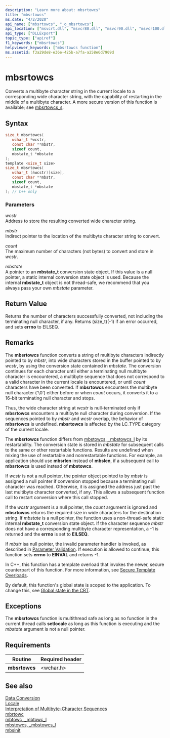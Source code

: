 ```yaml
---
description: "Learn more about: mbsrtowcs"
title: "mbsrtowcs"
ms.date: "4/2/2020"
api_name: ["mbsrtowcs", "_o_mbsrtowcs"]
api_location: ["msvcrt.dll", "msvcr80.dll", "msvcr90.dll", "msvcr100.dll", "msvcr100_clr0400.dll", "msvcr110.dll", "msvcr110_clr0400.dll", "msvcr120.dll", "msvcr120_clr0400.dll", "ucrtbase.dll", "api-ms-win-crt-convert-l1-1-0.dll", "api-ms-win-crt-private-l1-1-0.dll"]
api_type: ["DLLExport"]
topic_type: ["apiref"]
f1_keywords: ["mbsrtowcs"]
helpviewer_keywords: ["mbsrtowcs function"]
ms.assetid: f3a29de8-e36e-425b-a7fa-a258e6d7909d
---
```

# mbsrtowcs

Converts a multibyte character string in the current locale to a corresponding wide character string, with the capability of restarting in the middle of a multibyte character. A more secure version of this function is available; see [mbsrtowcs_s](mbsrtowcs-s.md).

## Syntax

```C
size_t mbsrtowcs(
   wchar_t *wcstr,
   const char **mbstr,
   sizeof count,
   mbstate_t *mbstate
);
template <size_t size>
size_t mbsrtowcs(
   wchar_t (&wcstr)[size],
   const char **mbstr,
   sizeof count,
   mbstate_t *mbstate
); // C++ only
```

### Parameters

*wcstr*<br/>
Address to store the resulting converted wide character string.

*mbstr*<br/>
Indirect pointer to the location of the multibyte character string to convert.

*count*<br/>
The maximum number of characters (not bytes) to convert and store in *wcstr*.

*mbstate*<br/>
A pointer to an **mbstate_t** conversion state object. If this value is a null pointer, a static internal conversion state object is used. Because the internal **mbstate_t** object is not thread-safe, we recommend that you always pass your own *mbstate* parameter.

## Return Value

Returns the number of characters successfully converted, not including the terminating null character, if any. Returns (size_t)(-1) if an error occurred, and sets **errno** to EILSEQ.

## Remarks

The **mbsrtowcs** function converts a string of multibyte characters indirectly pointed to by *mbstr*, into wide characters stored in the buffer pointed to by *wcstr*, by using the conversion state contained in *mbstate*. The conversion continues for each character until either a terminating null multibyte character is encountered, a multibyte sequence that does not correspond to a valid character in the current locale is encountered, or until *count* characters have been converted. If **mbsrtowcs** encounters the multibyte null character ('\0') either before or when *count* occurs, it converts it to a 16-bit terminating null character and stops.

Thus, the wide character string at *wcstr* is null-terminated only if **mbsrtowcs** encounters a multibyte null character during conversion. If the sequences pointed to by *mbstr* and *wcstr* overlap, the behavior of **mbsrtowcs** is undefined. **mbsrtowcs** is affected by the LC_TYPE category of the current locale.

The **mbsrtowcs** function differs from [mbstowcs, _mbstowcs_l](mbstowcs-mbstowcs-l.md) by its restartability. The conversion state is stored in *mbstate* for subsequent calls to the same or other restartable functions. Results are undefined when mixing the use of restartable and nonrestartable functions.  For example, an application should use **mbsrlen** instead of **mbslen**, if a subsequent call to **mbsrtowcs** is used instead of **mbstowcs**.

If *wcstr* is not a null pointer, the pointer object pointed to by *mbstr* is assigned a null pointer if conversion stopped because a terminating null character was reached. Otherwise, it is assigned the address just past the last multibyte character converted, if any. This allows a subsequent function call to restart conversion where this call stopped.

If the *wcstr* argument is a null pointer, the *count* argument is ignored and **mbsrtowcs** returns the required size in wide characters for the destination string. If *mbstate* is a null pointer, the function uses a non-thread-safe static internal **mbstate_t** conversion state object. If the character sequence *mbstr* does not have a corresponding multibyte character representation, a -1 is returned and the **errno** is set to **EILSEQ**.

If *mbstr* isa null pointer, the invalid parameter handler is invoked, as described in [Parameter Validation](../../c-runtime-library/parameter-validation.md). If execution is allowed to continue, this function sets **errno** to **EINVAL** and returns -1.

In C++, this function has a template overload that invokes the newer, secure counterpart of this function. For more information, see [Secure Template Overloads](../../c-runtime-library/secure-template-overloads.md).

By default, this function's global state is scoped to the application. To change this, see [Global state in the CRT](../global-state.md).

## Exceptions

The **mbsrtowcs** function is multithread safe as long as no function in the current thread calls **setlocale** as long as this function is executing and the *mbstate* argument is not a null pointer.

## Requirements

|Routine|Required header|
|-------------|---------------------|
|**mbsrtowcs**|\<wchar.h>|

## See also

[Data Conversion](../../c-runtime-library/data-conversion.md)<br/>
[Locale](../../c-runtime-library/locale.md)<br/>
[Interpretation of Multibyte-Character Sequences](../../c-runtime-library/interpretation-of-multibyte-character-sequences.md)<br/>
[mbrtowc](mbrtowc.md)<br/>
[mbtowc, _mbtowc_l](mbtowc-mbtowc-l.md)<br/>
[mbstowcs, _mbstowcs_l](mbstowcs-mbstowcs-l.md)<br/>
[mbsinit](mbsinit.md)<br/>
